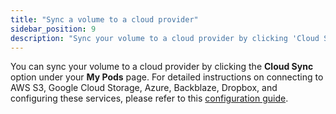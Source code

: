```yaml
---
title: "Sync a volume to a cloud provider"
sidebar_position: 9
description: "Sync your volume to a cloud provider by clicking 'Cloud Sync' on your My Pods page, then follow provider-specific instructions from the dropdown menu."
---
```


You can sync your volume to a cloud provider by clicking the **Cloud Sync** option under your **My Pods** page. For detailed instructions on connecting to AWS S3, Google Cloud Storage, Azure, Backblaze, Dropbox, and configuring these services, please refer to this [configuration guide](/pods/configuration/export-data).
